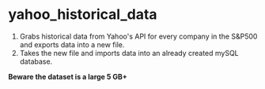 # yahoo_historical_data
1. Grabs historical data from Yahoo's API for every company in the S&P500 and exports data into a new file.
2. Takes the new file and imports data into an already created mySQL database.

<strong>Beware the dataset is a large 5 GB+</strong>
